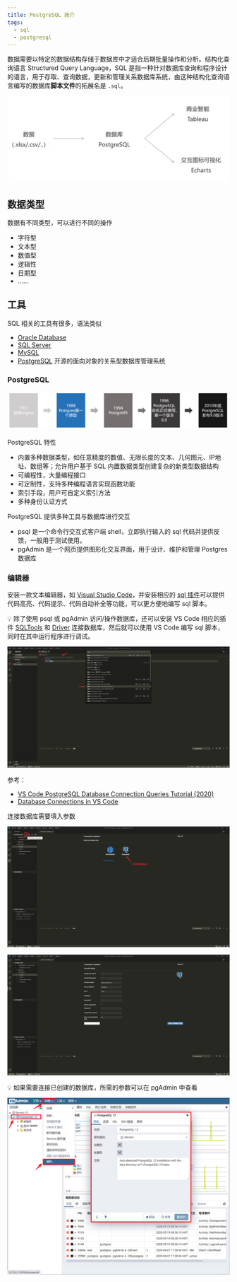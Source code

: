 ```yaml
---
title: PostgreSQL 简介
tags:
  - sql
  - postgresql
---
```


数据需要以特定的数据结构存储于数据库中才适合后期批量操作和分析。结构化查询语言 Structured Query Language，SQL 是指一种针对数据库查询和程序设计的语言，用于存取、查询数据，更新和管理关系数据库系统，由这种结构化查询语言编写的数据库**脚本文件**的拓展名是 `.sql`。

![工作流程](./_v_images/20200517155132273_11634.png)

## 数据类型
数据有不同类型，可以进行不同的操作

* 字符型
* 文本型
* 数值型
* 逻辑性
* 日期型
* ……

## 工具
SQL 相关的工具有很多，语法类似

* [Oracle Database](https://www.oracle.com/database/)
* [SQL Server](https://www.microsoft.com/zh-cn/sql-server/sql-server-downloads)
* [MySQL](https://www.mysql.com/)
* [PostgreSQL](https://www.postgresql.org/) 开源的面向对象的关系型数据库管理系统

### PostgreSQL
![PostgreSQL 历史](./_v_images/20200517155444624_15142.png)

PostgreSQL 特性

* 内置多种数据类型，如任意精度的数值、无限长度的文本、几何图元、IP地址、数组等；允许用户基于 SQL 内置数据类型创建复杂的新类型数据结构
* 可编程性，大量编程接口
* 可定制性，支持多种编程语言实现函数功能
* 索引手段，用户可自定义索引方法
* 多种身份认证方式

PostgreSQL 提供多种工具与数据库进行交互

* psql 是一个命令行交互式客户端 shell，立即执行输入的 sql 代码并提供反馈，一般用于测试使用。
* pgAdmin 是一个网页提供图形化交互界面，用于设计、维护和管理 Postgres 数据库

### 编辑器
安装一款文本编辑器，如 [Visual Studio Code](https://code.visualstudio.com/)，并安装相应的 [sql 插件](https://marketplace.visualstudio.com/items?itemName=mtxr.sqltools)可以提供代码高亮、代码提示、代码自动补全等功能，可以更方便地编写 sql 脚本。

:bulb: 除了使用 psql 或 pgAdmin 访问/操作数据库，还可以安装 VS Code 相应的插件 [SQLTools](https://marketplace.visualstudio.com/items?itemName=mtxr.sqltools) 和 [Driver](https://marketplace.visualstudio.com/items?itemName=mtxr.sqltools-driver-pg) 连接数据库，然后就可以使用 VS Code 编写 sql 脚本，同时在其中运行程序进行调试。

![两种方式运行 sql 脚本](./_v_images/20200607183848326_16615.png)

参考：
* [VS Code PostgreSQL Database Connection Queries Tutorial (2020)](https://www.youtube.com/watch?v=Vk_3qL9bkQY)
* [Database Connections in VS Code](https://www.youtube.com/watch?v=Cdgr2ja8PuA)

连接数据库需要填入参数

![add new connection](./_v_images/20200607173422938_18679.png)

![connection parameters](./_v_images/20200607173447928_26849.png)

:bulb: 如果需要连接已创建的数据库，所需的参数可以在 pgAdmin 中查看

![pgAdmin](./_v_images/20200607183632220_26500.png)

